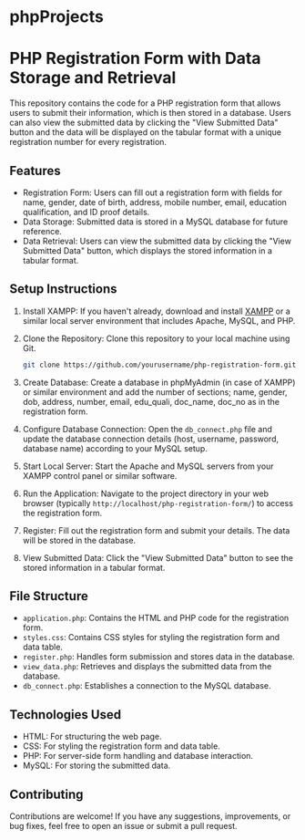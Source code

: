 # phpProjects

# PHP Registration Form with Data Storage and Retrieval

This repository contains the code for a PHP registration form that allows users to submit their information, which is then stored in a database. Users can also view the submitted data by clicking the "View Submitted Data" button and the data will be displayed on the tabular format with a unique registration number for every registration.

## Features

- Registration Form: Users can fill out a registration form with fields for name, gender, date of birth, address, mobile number, email, education qualification, and ID proof details.
- Data Storage: Submitted data is stored in a MySQL database for future reference.
- Data Retrieval: Users can view the submitted data by clicking the "View Submitted Data" button, which displays the stored information in a tabular format.

## Setup Instructions

1. Install XAMPP: If you haven't already, download and install [XAMPP](https://www.apachefriends.org/index.html) or a similar local server environment that includes Apache, MySQL, and PHP.

2. Clone the Repository: Clone this repository to your local machine using Git.

    ```bash
    git clone https://github.com/yourusername/php-registration-form.git
    ```

3. Create Database: Create a database in phpMyAdmin (in case of XAMPP) or similar environment and add the number of sections; name, gender, dob, address, number, email, edu_quali, doc_name, doc_no as in the registration form.

4. Configure Database Connection: Open the `db_connect.php` file and update the database connection details (host, username, password, database name) according to your MySQL setup.

5. Start Local Server: Start the Apache and MySQL servers from your XAMPP control panel or similar software.

6. Run the Application: Navigate to the project directory in your web browser (typically `http://localhost/php-registration-form/`) to access the registration form.

7. Register: Fill out the registration form and submit your details. The data will be stored in the database.

8. View Submitted Data: Click the "View Submitted Data" button to see the stored information in a tabular format.


## File Structure

- `application.php`: Contains the HTML and PHP code for the registration form.
- `styles.css`: Contains CSS styles for styling the registration form and data table.
- `register.php`: Handles form submission and stores data in the database.
- `view_data.php`: Retrieves and displays the submitted data from the database.
- `db_connect.php`: Establishes a connection to the MySQL database.

## Technologies Used

- HTML: For structuring the web page.
- CSS: For styling the registration form and data table.
- PHP: For server-side form handling and database interaction.
- MySQL: For storing the submitted data.

## Contributing

Contributions are welcome! If you have any suggestions, improvements, or bug fixes, feel free to open an issue or submit a pull request.
